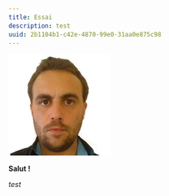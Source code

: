 ```yaml
---
title: Essai
description: test
uuid: 2b1104b1-c42e-4870-99e0-31aa0e875c98
---
```

![](/src/static/uploads/med.jpeg)

**Salut !**

_test_

